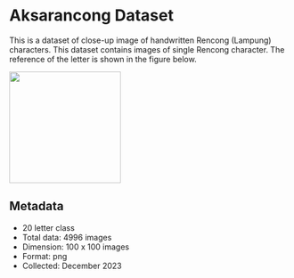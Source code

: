 # Aksarancong Dataset

This is a dataset of close-up image of handwritten Rencong (Lampung) characters. This dataset contains images of single Rencong character. The reference of the letter is shown in the figure below.

<img src="https://lampost.co/wp-content/uploads/2024/02/aksara-lampung.png" height="200"/>

## Metadata
- 20 letter class 
- Total data: 4996 images 
- Dimension: 100 x 100 images
- Format: png
- Collected: December 2023
